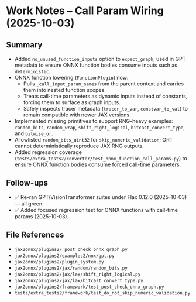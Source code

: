 # Work Notes – Call Param Wiring (2025-10-03)

## Summary
- Added `no_unused_function_inputs` option to `expect_graph`; used in GPT metadata to ensure ONNX function bodies consume inputs such as `deterministic`.
- ONNX function lowering (`FunctionPlugin`) now:
  - Pulls `_call_input_param_names` from the parent context and carries them into nested function scopes.
  - Treats call-time parameters as dynamic inputs instead of constants, forcing them to surface as graph inputs.
  - Safely inspects tracer metadata (`tracer_to_var`, `constvar_to_val`) to remain compatible with newer JAX versions.
- Implemented missing primitives to support RNG-heavy examples: `random_bits`, `random_wrap`, `shift_right_logical`, `bitcast_convert_type`, and `bitwise_or`.
- Allowlisted `random_bits_uint32` for `skip_numeric_validation`; ORT cannot deterministically reproduce JAX RNG outputs.
- Added regression coverage (`tests/extra_tests2/converter/test_onnx_function_call_params.py`) to ensure ONNX function bodies consume forced call-time parameters.

## Follow-ups
- ✅ Re-ran GPT/VisionTransformer suites under Flax 0.12.0 (2025-10-03) — all green.
- ✅ Added focused regression test for ONNX functions with call-time params (2025-10-03).

## File References
- `jax2onnx/plugins2/_post_check_onnx_graph.py`
- `jax2onnx/plugins2/examples2/nnx/gpt.py`
- `jax2onnx/plugins2/plugin_system.py`
- `jax2onnx/plugins2/jax/random/random_bits.py`
- `jax2onnx/plugins2/jax/lax/shift_right_logical.py`
- `jax2onnx/plugins2/jax/lax/bitcast_convert_type.py`
- `jax2onnx/plugins2/framework/test_post_check_onnx_graph.py`
- `tests/extra_tests2/framework/test_do_not_skip_numeric_validation.py`
